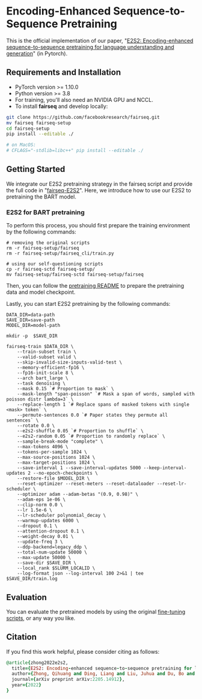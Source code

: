 # Encoding-Enhanced Sequence-to-Sequence Pretraining

This is the official implementation of our paper, "[E2S2: Encoding-enhanced sequence-to-sequence pretraining for language understanding and generation](https://arxiv.org/pdf/2205.14912.pdf)" (in Pytorch).


## Requirements and Installation

- PyTorch version >= 1.10.0
- Python version >= 3.8
- For training, you'll also need an NVIDIA GPU and NCCL.
- To install **fairseq** and develop locally:

``` bash
git clone https://github.com/facebookresearch/fairseq.git
mv fairseq fairseq-setup
cd fairseq-setup
pip install --editable ./

# on MacOS:
# CFLAGS="-stdlib=libc++" pip install --editable ./
```

## Getting Started
We integrate our E2S2 pretraining strategy in the fairseq script and provide the full code in "[fairseq-E2S2](https://github.com/WHU-ZQH/E2S2/tree/master/fairseq-E2S2)". Here, we introduce how to use our E2S2 to pretraining the BART model. 

### E2S2 for BART pretraining
To perform this process, you should first prepare the training environment by the following commands:

``` 
# removing the original scripts
rm -r fairseq-setup/fairseq
rm -r fairseq-setup/fairseq_cli/train.py

# using our self-questioning scripts
cp -r fairseq-sctd fairseq-setup/
mv fairseq-setup/fairseq-sctd fairseq-setup/fairseq
```

Then, you can follow the [pretraining README](https://github.com/facebookresearch/fairseq/blob/main/examples/roberta/README.pretraining.md) to prepare the pretraining data and model checkpoint.

Lastly, you can start E2S2 pretraining by the following commands:

``` 
DATA_DIR=data-path
SAVE_DIR=save-path
MODEL_DIR=model-path

mkdir -p  $SAVE_DIR

fairseq-train $DATA_DIR \
    --train-subset train \
    --valid-subset valid \
    --skip-invalid-size-inputs-valid-test \
    --memory-efficient-fp16 \
    --fp16-init-scale 8 \
    --arch bart_large \
    --task denoising \
    --mask 0.15 `# Proportion to mask` \
    --mask-length "span-poisson" `# Mask a span of words, sampled with poisson distr lambda=3` \
    --replace-length 1 `# Replace spans of masked tokens with single <mask> token` \
    --permute-sentences 0.0 `# Paper states they permute all sentences` \
    --rotate 0.0 \
    --e2s2-shuffle 0.05 `# Proportion to shuffle` \
    --e2s2-random 0.05 `# Proportion to randomly replace` \
    --sample-break-mode "complete" \
    --max-tokens 4096 \
    --tokens-per-sample 1024 \
    --max-source-positions 1024 \
    --max-target-positions 1024 \
    --save-interval 1 --save-interval-updates 5000 --keep-interval-updates 2 --no-epoch-checkpoints \
    --restore-file $MODEL_DIR \
    --reset-optimizer --reset-meters --reset-dataloader --reset-lr-scheduler \
    --optimizer adam --adam-betas "(0.9, 0.98)" \
    --adam-eps 1e-06 \
    --clip-norm 0.0 \
    --lr 1.5e-6 \
    --lr-scheduler polynomial_decay \
    --warmup-updates 6000 \
    --dropout 0.1 \
    --attention-dropout 0.1 \
    --weight-decay 0.01 \
    --update-freq 3 \
    --ddp-backend=legacy_ddp \
    --total-num-update 50000 \
    --max-update 50000 \
    --save-dir $SAVE_DIR \
    --local_rank $SLURM_LOCALID \
    --log-format json --log-interval 100 2>&1 | tee $SAVE_DIR/train.log

```

## Evaluation
You can evaluate the pretrained models by using the original [fine-tuning scripts](https://github.com/facebookresearch/fairseq/tree/main/examples/bart), or any way you like.

## Citation
If you find this work helpful, please consider citing as follows:  

```ruby
@article{zhong2022e2s2,
  title={E2S2: Encoding-enhanced sequence-to-sequence pretraining for language understanding and generation},
  author={Zhong, Qihuang and Ding, Liang and Liu, Juhua and Du, Bo and Tao, Dacheng},
  journal={arXiv preprint arXiv:2205.14912},
  year={2022}
}
```

